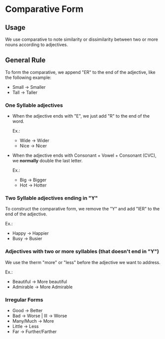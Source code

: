 # Comparative Form

## Usage

We use comparative to note similarity or dissimilarity between two or more nouns according to adjectives.



## General Rule

To form the comparative, we append "ER" to the end of the adjective, like the following example:

- Small -> Smaller
- Tall -> Taller

### One Syllable adjectives

- When the adjective ends with "E", we just add "R" to the end of the word.

  Ex.:

  - Wide -> Wider
  - Nice -> Nicer

  

- When the adjective ends with Consonant + Vowel +  Consonant (CVC), we **normally** double the last letter.

  Ex.:

  - Big -> Bigger
  - Hot -> Hotter

###  Two Syllable adjectives ending in "Y"



To construct the comparative form, we remove the "Y" and add "IER" to the end of the adjective.

Ex.:

- Happy -> Happier
- Busy -> Busier

### Adjectives with two or more syllables (that doesn't end in "Y")

We use the therm "more" or "less" before the adjective we want to address.

Ex.:

- Beautiful -> More beautiful
- Admirable -> More Admirable

### Irregular Forms

- Good -> Better
- Bad -> Worse | Ill -> Worse
- Many/Much -> More
- Little -> Less
- Far -> Further/Farther